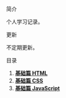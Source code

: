 简介

个人学习记录。

更新

不定期更新。

目录

1. **[基础篇 HTML](/web_basic/JS/README.md)**
2. **[基础篇 CSS](/web_basic/JS/README.md)**
3. **[基础篇 JavaScript](/web_basic/JS/README.md)**

